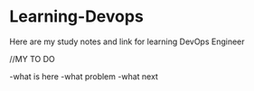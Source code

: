 # Learning-Devops
Here are my study notes and link for learning DevOps Engineer

//MY TO DO

-what is here
-what problem
-what next
